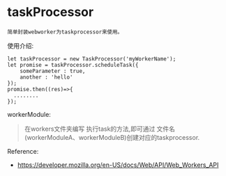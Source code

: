 # taskProcessor
    简单封装webworker为taskprocessor来使用。
   
使用介绍:
```
let taskProcessor = new TaskProcessor('myWorkerName');
let promise = taskProcessor.scheduleTask({
    someParameter : true,
    another : 'hello'
});
promise.then((res)=>{
  ........
});
```

workerModule:
>在workers文件夹编写 执行task的方法,即可通过 文件名(workerModuleA、workerModuleB)创建对应的taskprocessor.

Reference:
- https://developer.mozilla.org/en-US/docs/Web/API/Web_Workers_API




